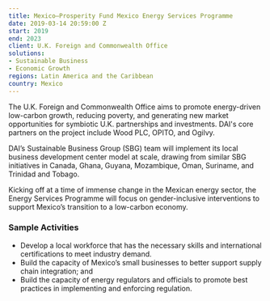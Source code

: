 ```yaml
---
title: Mexico—Prosperity Fund Mexico Energy Services Programme
date: 2019-03-14 20:59:00 Z
start: 2019
end: 2023
client: U.K. Foreign and Commonwealth Office
solutions:
- Sustainable Business
- Economic Growth
regions: Latin America and the Caribbean
country: Mexico
---
```


The U.K. Foreign and Commonwealth Office aims to promote energy-driven low-carbon growth, reducing poverty, and generating new market opportunities for symbiotic U.K. partnerships and investments. DAI's core partners on the project include Wood PLC, OPITO, and Ogilvy.

DAI’s Sustainable Business Group (SBG) team will implement its local business development center model at scale, drawing from similar SBG initiatives in Canada, Ghana, Guyana, Mozambique, Oman, Suriname, and Trinidad and Tobago.

Kicking off at a time of immense change in the Mexican energy sector, the Energy Services Programme will focus on gender-inclusive interventions to support Mexico’s transition to a low-carbon economy.

### Sample Activities
  
* Develop a local workforce that has the necessary skills and international certifications to meet industry demand.
* Build the capacity of Mexico’s small businesses to better support supply chain integration; and
* Build the capacity of energy regulators and officials to promote best practices in implementing and enforcing regulation.

